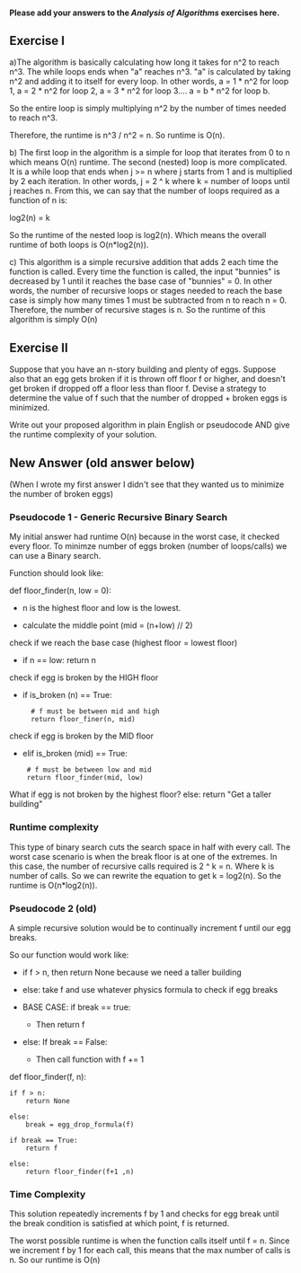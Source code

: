 #### Please add your answers to the ***Analysis of  Algorithms*** exercises here.

## Exercise I

a)The algorithm is basically calculating how long it takes for n^2 to reach n^3. 
The while loops ends when "a" reaches n^3. "a" is calculated by taking n^2 and adding it to itself for every loop.  In other words, a = 1 * n^2 for loop 1, a = 2 * n^2 for loop 2, a = 3 * n^2 for loop 3.... a = b * n^2 for loop b.

So the entire loop is simply multiplying n^2 by the number of times needed to reach n^3.

Therefore, the runtime is n^3 / n^2 = n.  So runtime is O(n).

b) The first loop in the algorithm is a simple for loop that iterates from 0 to n which means O(n) runtime.
The second (nested) loop is more complicated. It is a while loop that ends when j >= n where j starts from 1 and is multiplied by 2 each iteration. In other words, j = 2 ^ k where k = number of loops until j reaches n.  From this, we 
can say that the number of loops required as a function of n is:

log2(n) = k

So the runtime of the nested loop is log2(n).  Which means the overall runtime of both loops is O(n*log2(n)).


c) This algorithm is a simple recursive addition that adds 2 each time the function is called. Every time the function is called, the input "bunnies" is decreased by 1 until it reaches the base case of "bunnies" = 0.
In other words, the number of recursive loops or stages needed to reach the base case is simply how many times 1 must be subtracted from n to reach n = 0. Therefore, the number of recursive stages is n.  So the runtime of this algorithm is simply O(n)

## Exercise II
Suppose that you have an n-story building and plenty of eggs. Suppose also that an egg gets broken if it is thrown off floor f or higher, and doesn't get broken if dropped off a floor less than floor f. Devise a strategy to determine the value of f such that the number of dropped + broken eggs is minimized.

Write out your proposed algorithm in plain English or pseudocode AND give the runtime complexity of your solution.

## New Answer (old answer below)

(When I wrote my first answer I didn't see that they wanted us to minimize the number of broken eggs)

### Pseudocode 1 - Generic Recursive Binary Search
My initial answer had runtime O(n) because in the worst case, it checked every floor. To minimze number of eggs broken (number of loops/calls) we can use a Binary search.

Function should look like:

def floor_finder(n, low = 0):
 - n is the highest floor and low is the lowest.

 - calculate the middle point (mid = (n+low) // 2)

check if we reach the base case (highest floor = lowest floor)
 - if n == low:
    return n

check if egg is broken by the HIGH floor
- if is_broken (n) == True:

        # f must be between mid and high
        return floor_finer(n, mid)


check if egg is broken by the MID floor
 - elif is_broken (mid) == True:
        
        # f must be between low and mid
        return floor_finder(mid, low)


What if egg is not broken by the highest floor?
  else:
        return "Get a taller building"


### Runtime complexity

This type of binary search cuts the search space in half with every call. The worst case scenario is when the break floor is at one of the extremes. In this case, the number of recursive calls required is 2 ^ k = n. Where k is number of calls. So we can rewrite the equation to get k = log2(n).  So the runtime is O(n*log2(n)).


### Pseudocode 2 (old)

A simple recursive solution would be to continually increment f until our egg breaks.

So our function would work like:

 - if f > n, then return None because we need a taller building

 - else: take f and use whatever physics formula to check if egg breaks

 - BASE CASE: if break == true:
    - Then return f

 - else: If break == False:
    - Then call function with f += 1


def floor_finder(f, n):

    if f > n:
        return None

    else:
        break = egg_drop_formula(f)

    if break == True:
        return f

    else:
        return floor_finder(f+1 ,n)

### Time Complexity

This solution repeatedly increments f by 1 and checks for egg break until the break condition is satisfied at which point, f is returned.

The worst possible runtime is when the function calls itself until f = n. Since we increment f by 1 for each call, this means that the max number of calls is n.  So our runtime is O(n)